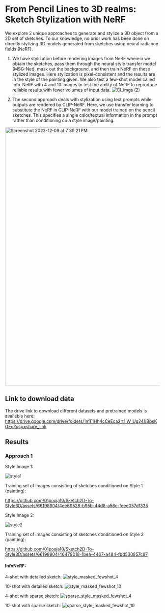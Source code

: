 # From Pencil Lines to 3D realms: Sketch Stylization with NeRF

We explore 2 unique approaches to generate and stylize a 3D object from a 2D set of sketches. To our knowledge, no prior work has been done on directly stylizing 3D models generated from sketches using neural radiance fields (NeRF).
1. We have stylization before rendering images from NeRF wherein we obtain the sketches, pass them through the neural style transfer model (MSG-Net), mask out the background, and then train NeRF on these stylized images. Here stylization is pixel-consistent and the results are in the style of the painting given. 
We also test a few-shot model called Info-NeRF with 4 and 10 images to test the ability of NeRF to reproduce reliable results with fewer volumes of input data.
![CI_imgs (2)](https://github.com/01pooja10/Sketch2D-To-Style3D/assets/66198904/602c0a0d-9b58-42a7-a714-9583d5f6af0b)

2. The second approach deals with stylization using text prompts while outputs are rendered by CLIP-NeRF. Here, we use transfer learning to substitute the NeRF in CLIP-NeRF with our model trained on the pencil sketches. This specifies a single color/textual information in the prompt rather than conditioning on a style image/painting.
<img width="840" alt="Screenshot 2023-12-09 at 7 39 21 PM" src="https://github.com/01pooja10/Sketch2D-To-Style3D/assets/30786246/61b3af2d-0fdb-4b35-b37e-39df68983665">

## Link to download data
The drive link to download different datasets and pretrained models is available here: https://drive.google.com/drive/folders/1mT1Hh4cCeEca2rt1IW_Ug241jBbsKGEd?usp=share_link




## Results

### Approach 1

Style Image 1:

![style1](https://github.com/01pooja10/Sketch2D-To-Style3D/assets/66198904/9fad3aeb-1f19-49a1-8637-3d98d1162911)

Training set of images consisting of sketches conditioned on Style 1 (painting):


https://github.com/01pooja10/Sketch2D-To-Style3D/assets/66198904/4ee69528-b95b-44d8-a56c-feee057df335



Style Image 2:

![style2](https://github.com/01pooja10/Sketch2D-To-Style3D/assets/66198904/ace1e20a-a768-4319-9e44-d798c34d1c7a)

Training set of images consisting of sketches conditioned on Style 2 (painting):


https://github.com/01pooja10/Sketch2D-To-Style3D/assets/66198904/46479018-1bea-4467-a484-fbd530857c97


#### InfoNeRF: 

4-shot with detailed sketch: 
![style_masked_fewshot_4](https://github.com/01pooja10/Sketch2D-To-Style3D/assets/110578288/a8249d09-1bf4-4308-bcdc-74aaf0b77e88)

10-shot with detailed sketch: 
![style_masked_fewshot_10](https://github.com/01pooja10/Sketch2D-To-Style3D/assets/110578288/26fad460-d0d0-44ee-b4a5-6bea807bb324)

4-shot with sparse sketch: 
![sparse_style_masked_fewshot_4](https://github.com/01pooja10/Sketch2D-To-Style3D/assets/110578288/355b6d00-64a1-470f-b657-3fcb9cdffc1a)

10-shot with sparse sketch: 
![sparse_style_masked_fewshot_10](https://github.com/01pooja10/Sketch2D-To-Style3D/assets/110578288/c6a23c6d-0c7f-440f-98e2-07871525f627)






